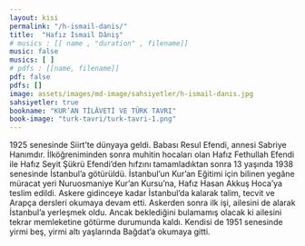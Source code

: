 ```yaml
---
layout: kisi
permalink: "/h-ismail-danis/"
title:  "Hafız İsmail Dâniş"
# musics : [[ name , "duration" , filename]]
music: false
musics: [ ]
# pdfs : [[name, filename]]
pdf: false
pdfs: []
image: assets/images/md-image/sahsiyetler/h-ismail-danis.jpg
sahsiyetler: true
bookname: "KUR’AN TİLÂVETİ VE TÜRK TAVRI"
book-image: "turk-tavri/turk-tavri-1.png"
---
```


1925 senesinde Siirt’te dünyaya geldi. Babası Resul Efendi, annesi Sabriye Hanımdır. İlköğreniminden sonra muhitin hocaları olan Hafız Fethullah Efendi ile Hafız Seyit Şükrü Efendi’den hıfzını tamamladıktan sonra 13 yaşında 1938 senesinde İstanbul’a götürüldü. 
İstanbul’un Kur’an Eğitimi için bilinen yegâne müracat yeri Nuruosmaniye Kur’an Kursu’na, Hafız Hasan Akkuş Hoca’ya teslim edildi. Askere gidinceye kadar İstanbul’da kalarak talim, tecvit ve Arapça dersleri okumaya devam etti. 
Askerden sonra ilk işi, ailesini de alarak İstanbul’a yerleşmek oldu. Ancak beklediğini bulamamış olacak ki ailesini tekrar memleketine götürme durumunda kaldı. Kendisi de 1951 senesinde yirmi beş, yirmi altı yaşlarında Bağdat’a okumaya gitti. 
